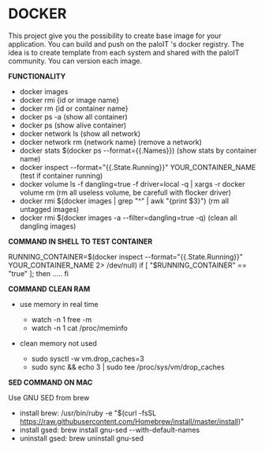 DOCKER
======

This project give you the possibility to create base image for your application.
You can build and push on the paloIT 's docker registry.
The idea is to create template from each system and shared with the paloIT community. You can version each image.

**FUNCTIONALITY**

- docker images
- docker rmi {id or image name}
- docker rm {id or container name} 
- docker ps -a (show all container)
- docker ps (show alive container)
- docker network ls (show all network)
- docker network rm {network name} (remove a network)
- docker stats $(docker ps --format={{.Names}}) (show stats by container name)
- docker inspect --format="{{.State.Running}}" YOUR_CONTAINER_NAME (test if container running)
- docker volume ls -f dangling=true -f driver=local -q | xargs -r docker volume rm (rm all useless volume, be carefull with flocker driver)
- docker rmi $(docker images | grep "^<none>" | awk "{print $3}") (rm all untagged images)
- docker rmi $(docker images -a --filter=dangling=true -q) (clean all dangling images)

**COMMAND IN SHELL TO TEST CONTAINER**

RUNNING_CONTAINER=$(docker inspect --format="{{.State.Running}}" YOUR_CONTAINER_NAME 2> /dev/null)
if [ "$RUNNING_CONTAINER" == "true" ]; then
  .....
fi

**COMMAND CLEAN RAM**

- use memory in real time
  - watch -n 1 free -m
  - watch -n 1 cat /proc/meminfo

- clean memory not used
  - sudo sysctl -w vm.drop_caches=3
  - sudo sync && echo 3 | sudo tee /proc/sys/vm/drop_caches
  
**SED COMMAND ON MAC**
  
Use GNU SED from brew
  
  - install brew: /usr/bin/ruby -e "$(curl -fsSL https://raw.githubusercontent.com/Homebrew/install/master/install)"
  - install gsed: brew install gnu-sed --with-default-names
  - uninstall gsed: brew uninstall gnu-sed
  